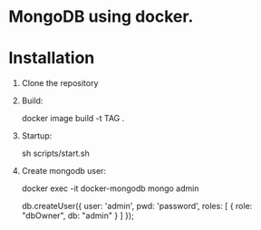 # MongoDB using docker.

# Installation
1. Clone the repository
2. Build:

    docker image build -t TAG .
3. Startup:

    sh scripts/start.sh
4. Create mongodb user:
    
    docker exec -it docker-mongodb mongo admin
    
    db.createUser({ user: 'admin', pwd: 'password', roles: [ { role: "dbOwner", db: "admin" } ] });
